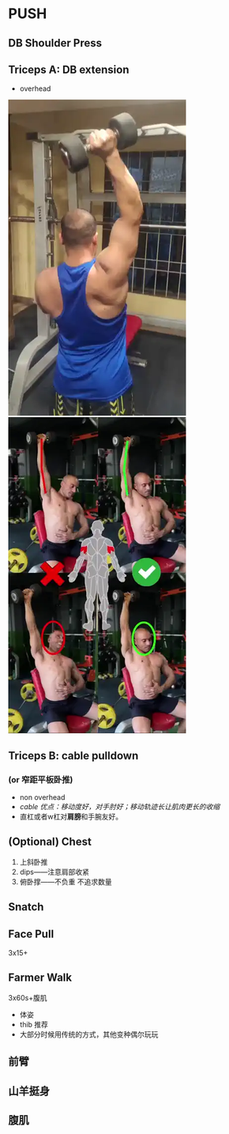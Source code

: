 # PUSH

## DB Shoulder Press


## Triceps A: DB extension

* overhead

![push-day-triceps-db-extensions-02.webp (360×640)](../images/push-day-triceps-db-extensions-02.webp)![push-day-triceps-db-extensions-01](../images/push-day-triceps-db-extensions-01.webp)


## Triceps B:  cable pulldown  

### **(or 窄距平板卧推)** 



* non overhead
* *cable 优点：移动度好，对手肘好；移动轨迹长让肌肉更长的收缩*
* 直杠或者w杠对**肩膀**和手腕友好。

## (Optional) Chest  

1. 上斜卧推
2. dips——注意肩部收紧
3. 俯卧撑——不负重 不追求数量

## Snatch

## Face Pull

3x15+

## Farmer  Walk

3x60s+腹肌

* 体姿
* thib 推荐
* 大部分时候用传统的方式，其他变种偶尔玩玩





## 前臂

## 山羊挺身

## 腹肌

